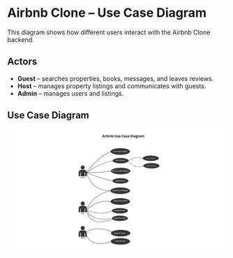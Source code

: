 # Airbnb Clone – Use Case Diagram

This diagram shows how different users interact with the Airbnb Clone backend.

## Actors
- **Guest** – searches properties, books, messages, and leaves reviews.  
- **Host** – manages property listings and communicates with guests.  
- **Admin** – manages users and listings.  

## Use Case Diagram
![Airbnb Clone Use Case Diagram](airbnb_use_case.png)

